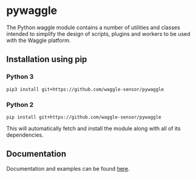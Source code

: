 # pywaggle

The Python waggle module contains a number of utilities and classes intended to
simplify the design of scripts, plugins and workers to be used with the Waggle
platform.

## Installation using pip

### Python 3
```
pip3 install git+https://github.com/waggle-sensor/pywaggle
```

### Python 2
```
pip install git+https://github.com/waggle-sensor/pywaggle
```

This will automatically fetch and install the module along with all of its
dependencies.

## Documentation

Documentation and examples can be found [here](https://github.com/waggle-sensor/pywaggle/blob/master/waggle/README.md).
